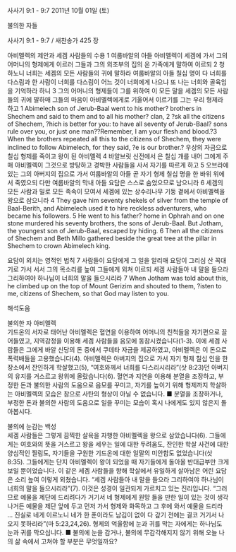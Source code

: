 사사기 9:1 - 9:7 
2011년 10월 01일 (토)

불의한 자들



사사기 9:1 - 9:7 / 새찬송가 425 장


아비멜렉의 제안과 세겜 사람들의 수용
1 여룹바알의 아들 아비멜렉이 세겜에 가서 그의 어머니의 형제에게 이르러 그들과 그의 외조부의 집의 온 가족에게 말하여 이르되 2 청하노니 너희는 세겜의 모든 사람들의 귀에 말하라 여룹바알의 아들 칠십 명이 다 너희를 다스림과 한 사람이 너희를 다스림이 어느 것이 너희에게 나으냐 또 나는 너희와 골육임을 기억하라 하니 3 그의 어머니의 형제들이 그를 위하여 이 모든 말을 세겜의 모든 사람들의 귀에 말하매 그들의 마음이 아비멜렉에게로 기울어서 이르기를 그는 우리 형제라 하고
1 Abimelech son of Jerub-Baal went to his mother? brothers in Shechem and said to them and to all his mother? clan, 2 ?sk all the citizens of Shechem, ?hich is better for you: to have all seventy of Jerub-Baal? sons rule over you, or just one man??Remember, I am your flesh and blood.?3 When the brothers repeated all this to the citizens of Shechem, they were inclined to follow Abimelech, for they said, ?e is our brother.?
우상의 자금으로 칠십 형제를 죽이고 왕이 된 아비멜렉
4 바알브릿 신전에서 은 칠십 개를 내어 그에게 주매 아비멜렉이 그것으로 방탕하고 경박한 사람들을 사서 자기를 따르게 하고 5 오브라에 있는 그의 아버지의 집으로 가서 여룹바알의 아들 곧 자기 형제 칠십 명을 한 바위 위에서 죽였으되 다만 여룹바알의 막내 아들 요담은 스스로 숨었으므로 남으니라 6 세겜의 모든 사람과 밀로 모든 족속이 모여서 세겜에 있는 상수리나무 기둥 곁에서 아비멜렉을 왕으로 삼으니라
4 They gave him seventy shekels of silver from the temple of Baal-Berith, and Abimelech used it to hire reckless adventurers, who became his followers. 5 He went to his father? home in Ophrah and on one stone murdered his seventy brothers, the sons of Jerub-Baal. But Jotham, the youngest son of Jerub-Baal, escaped by hiding. 6 Then all the citizens of Shechem and Beth Millo gathered beside the great tree at the pillar in Shechem to crown Abimelech king.

요담이 외치는 영적인 법칙
7 사람들이 요담에게 그 일을 알리매 요담이 그리심 산 꼭대기로 가서 서서 그의 목소리를 높여 그들에게 외쳐 이르되 세겜 사람들아 내 말을 들으라 그리하여야 하나님이 너희의 말을 들으시리라
7 When Jotham was told about this, he climbed up on the top of Mount Gerizim and shouted to them, ?isten to me, citizens of Shechem, so that God may listen to you.

해석도움





불의한 자 아비멜렉  
기드온의 서자로 태어난 아비멜렉은 혈연을 이용하여 어머니의 친척들을 자기편으로 끌어들였고, 지역감정을 이용해 세겜 사람들을 음모에 동참시켰습니다(1-3). 이에 세겜 사람들은 그에게 바알 신당의 돈 중에서 쿠데타 자금을 제공하였고, 아비멜렉은 이 돈으로 폭력배들을 고용했습니다(4). 아비멜렉은 아버지의 집으로 가서 자기 형제 칠십 인을 한 장소에서 잔인하게 학살했고(5), “여호와께서 너희를 다스리시리라”(삿 8:23)던 아버지의 유지를 거스르고 왕위에 올랐습니다(6). 혈연과 지연을 이용해 분열을 조장하고, 부정한 돈과 불의한 사람의 도움으로 음모를 꾸미고, 자기를 높이기 위해 형제까지 학살하는 아비멜렉의 모습은 참으로 사탄의 형상이 아닐 수 없습니다.
■ 분열을 조장하거나, 부정한 돈과 불의한 사람의 도움으로 일을 꾸미는 모습이 혹시 나에게도 있지 않은지 돌아봅시다.

불의에 눈감는 백성  
세겜 사람들은 그렇게 끔찍한 살육을 자행한 아비멜렉을 왕으로 삼았습니다(6). 그들에게는 여호와의 뜻을 거스르고 왕을 세우는 일에 대한 두려움도, 잔인한 학살 사건에 대한 양심적인 찔림도, 자기들을 구원한 기드온에 대한 일말의 미안함도 없었습니다(삿 8:35). 그들에게는 단지 아비멜렉이 왕이 되었을 때 자기들에게 돌아올 반대급부만 크게 보일 뿐이었습니다. 이 같은 세겜 사람들을 향해 학살에서 유일하게 살아남은 어린 요담은 소리 높여 이렇게 외쳤습니다. “세겜 사람들아 내 말을 들으라 그리하여야 하나님이 너희의 말을 들으시리라”(7). 이것은 성경이 일관되게 가르치고 있는 진리입니다. “그러므로 예물을 제단에 드리려다가 거기서 네 형제에게 원망 들을 만한 일이 있는 것이 생각나거든 예물을 제단 앞에 두고 먼저 가서 형제와 화목하고 그 후에 와서 예물을 드리라 … 진실로 네게 이르노니 네가 한 푼이라도 남김이 없이 다 갚기 전에는 결코 거기서 나오지 못하리라”(마 5:23,24,26). 형제의 억울함에 눈과 귀를 막는 자에게는 하나님도 눈과 귀를 막으십니다.
■ 불의에 눈을 감거나, 불의에 무감각해지지 않기 위해 오늘 나의 삶 속에서 고쳐야 할 부분은 무엇일까요?